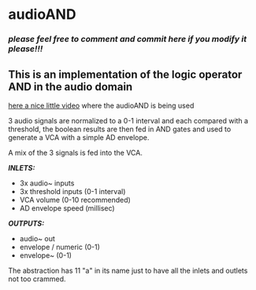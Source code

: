 # audioAND

### _please feel free to comment and commit here if you modify it please!!!_

## This is an implementation of the logic operator AND in the audio domain
[here a nice little video](https://youtu.be/du7YeRkbu44) where the audioAND is being used

3 audio signals are normalized to a 0-1 interval and each compared with a threshold, the boolean results are then fed in AND gates and used to generate a VCA with a simple AD envelope.

A mix of the 3 signals is fed into the VCA.

**_INLETS:_**
- 3x audio~ inputs
- 3x threshold inputs (0-1 interval)
- VCA volume (0-10 recommended)
- AD envelope speed (millisec)

**_OUTPUTS:_**
- audio~ out
- envelope / numeric (0-1)
- envelope~ (0-1)




The abstraction has 11 "a" in its name just to have all the inlets and outlets not too crammed.
